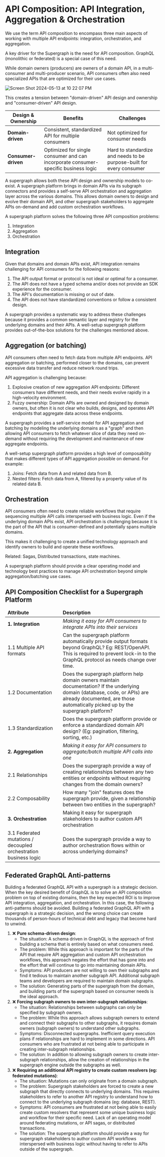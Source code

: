 # API Composition: API Integration, Aggregation & Orchestration

We use the term API composition to encompass three main aspects of working with multiple API endpoints: integration, orchestration, and aggregation.

A key driver for the Supergraph is the need for API composition. GraphQL (monolithic or federated) is a special case of this need.

While domain owners (producers) are owners of a domain API, in a multi-consumer and multi-producer scenario, API consumers often also need specialized APIs that are optimized for their use cases.

![Screen Shot 2024-05-13 at 10 22 07 PM](https://github.com/hasura/supergraph-io/assets/131160/53f3de0c-1f35-4032-a63d-9c2602566073)

This creates a tension between "domain-driven" API design and ownership and "consumer-driven" API design.

| Design & Ownership | Benefits | Challenges |
| ------------- | ------------- | ----- |
| **Domain-driven** | Consistent, standardized API for multiple consumers | Not optimized for consumer needs |
| **Consumer-driven** | Optimized for single consumer and can incorporate consumer-specific business logic | Hard to standardize and needs to be purpose-built for every consumer |

A supergraph allows both these API design and ownership models to co-exist. A supergraph platform brings in domain APIs via its subgraph connectors and provides a self-serve API orchestration and aggregation layer across the various domains. This allows domain owners to design and evolve their domain API, and other supergraph stakeholders to aggregate APIs on-demand and add custom orchestration workflows.

A supergraph platform solves the following three API composition problems:
1. Integration
2. Aggregation
3. Orchestration

## Integration

Given that domains and domain APIs exist, API integration remains challenging for API consumers for the following reasons:
1. The API output format or protocol is not ideal or optimal for a consumer.
2. The API does not have a typed schema and/or does not provide an SDK experience for the consumer.
3. The API's documentation is missing or out of date.
4. The API does not have standardized conventions or follow a consistent design.

A supergraph provides a systematic way to address these challenges because it provides a common semantic layer and registry for the underlying domains and their APIs. A well-setup supergraph platform provides out-of-the-box solutions for the challenges mentioned above.

## Aggregation (or batching)

API consumers often need to fetch data from multiple API endpoints. API aggregation or batching, performed closer to the domains, can prevent excessive data transfer and reduce network round trips.

API aggregation is challenging because:
1. Explosive creation of new aggregation API endpoints: Different consumers have different needs, and their needs evolve rapidly in a high-velocity environment.
2. Fuzzy ownership: Domain APIs are owned and designed by domain owners, but often it is not clear who builds, designs, and operates API endpoints that aggregate data across these endpoints.

A supergraph provides a self-service model for API aggregation and batching by modeling the underlying domains as a "graph" and then allowing API consumers to fetch whatever slice of data they need on-demand without requiring the development and maintenance of new aggregate endpoints.

A well-setup supergraph platform provides a high level of composability that makes different types of API aggregation possible on demand. For example:
1. Joins: Fetch data from A and related data from B.
2. Nested filters: Fetch data from A, filtered by a property value of its related data B.

## Orchestration

API consumers often need to create reliable workflows that require sequencing multiple API calls interspersed with business logic. Even if the underlying domain APIs exist, API orchestration is challenging because it is the part of the API that is consumer-defined and potentially spans multiple domains.

This makes it challenging to create a unified technology approach and identify owners to build and operate these workflows.

Related: Sagas, Distributed transactions, state machines.

A supergraph platform should provide a clear operating model and technology best practices to manage API orchestration beyond simple aggregation/batching use cases.

## API Composition Checklist for a Supergraph Platform

<table>
  <thead>
    <tr>
      <td class="fixed-col-width-1"><b>Attribute</b></td>
      <td><b>Description</b></td>
    </tr>
  </thead>
  <tbody>
    <tr>
      <td><b>1. Integration</b></td>
      <td><i>Making it easy for API consumers to integrate APIs into their services</i></td>
    </tr>
    <tr>
      <td>1.1 Multiple API formats</td>
      <td>Can the supergraph platform automatically provide output formats beyond GraphQL? Eg: REST/OpenAPI. This is required to prevent lock-in to the GraphQL protocol as needs change over time.</td>
    </tr>
    <tr>
      <td>1.2 Documentation</td>
      <td>Does the supergraph platform help domain owners maintain documentation? If the underlying domain (database, code, or APIs) are already documented, are those automatically picked up by the supergraph platform?</td>
    </tr>
    <tr>
      <td>1.3 Standardization</td>
      <td>Does the supergraph platform provide or enforce a standardized domain API design? (Eg: pagination, filtering, sorting, etc.)</td>
    </tr>
    <tr>
      <td><b>2. Aggregation</b></td>
      <td><i>Making it easy for API consumers to aggregate/batch multiple API calls into one</i></td>
    </tr>
    <tr>
      <td>2.1 Relationships</td>
      <td>Does the supergraph provide a way of creating relationships between any two entities or endpoints without requiring changes from the domain owners?</td>
    </tr>
    <tr>
      <td>2.2 Composability</td>
      <td>How many "join" features does the supergraph provide, given a relationship between two entities in the supergraph?</td>
    </tr>
    <tr>
      <td><b>3. Orchestration</b></td>
      <td>Making it easy for supergraph stakeholders to author custom API orchestration</td>
    </tr>
    <tr>
      <td>3.1 Federated mutations / decoupled orchestration business logic</td>
      <td>Does the supergraph provide a way to author orchestration flows within or across underlying domains?</td>
    </tr>
  </tbody>
</table>

## Federated GraphQL Anti-patterns

Building a federated GraphQL API with a supergraph is a strategic decision. When the key desired benefit of GraphQL is to solve an API composition problem on top of existing domains, then the key expected ROI is to improve API integration, aggregation, and orchestration. In this case, the following anti-patterns should be avoided. Building a federated GraphQL API with a supergraph is a strategic decision, and the wrong choice can create thousands of person-hours of technical debt and legacy that become hard to unwind.

1. ❌ **Pure schema-driven design**:
    - The situation: A schema driven in GraphQL is the approach of first building a schema that is entirely based on what consumers need.
    - The problem: While this approach is important for the parts of the API that require API aggregation and custom API orchestration workflows, this approach negates the effort that has gone into and the effort that will continue to go into maintaining domain APIs.
    - Symptoms: API producers are not willing to own their subgraphs and find it tedious to maintain another subgraph API. Additional subgraph teams and developers are required to maintain domain subgraphs.
    - The solution: Generating parts of the supergraph from the domain, and building parts of the supergraph based on consumer needs is the ideal approach.
2. ❌ **Forcing subgraph owners to own inter-subgraph relationships**:
    - The situation: Relationships between subgraphs can only be specified by subgraph owners.
    - The problem: While this approach allows subgraph owners to extend and connect their subgraphs to other subgraphs, it requires domain owners (subgraph owners) to understand other subgraphs.
    - Symptoms: Disconnected supergraphs. Inefficient query execution plans if relationships are hard to implement in some directions. API consumers who are frustrated at not being able to participate in creating inter-subgraph relationships.
    - The solution: In addition to allowing subgraph owners to create inter-subgraph relationships, allow the creation of relationships in the supergraph engine outside the subgraphs as well.
3. ❌ **Requiring an additional API registry to create custom resolvers (eg: federated mutations)**:
    - The situation: Mutations can only originate from a domain subgraph.
    - The problem: Supergraph stakeholders are forced to create a new subgraph that directly connects to underlying domains. This requires stakeholders to refer to another API registry to understand how to connect to the underlying subgraph domains (eg: database, REST).
    - Symptoms: API consumers are frustrated at not being able to easily create custom resolvers that represent some unique business logic and workflow for their specific need. Lack of an operating model around federating mutations, or API sagas, or distributed transactions.
    - The solution: The supergraph platform should provide a way for supergraph stakeholders to author custom API workflows interspersed with business logic without having to refer to APIs outside of the supergraph.

